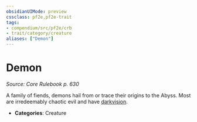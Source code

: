 ```yaml
---
obsidianUIMode: preview
cssclass: pf2e,pf2e-trait
tags:
- compendium/src/pf2e/crb
- trait/category/creature
aliases: ["Demon"]
---
```

# Demon  
*Source: Core Rulebook p. 630*  

A family of fiends, demons hail from or trace their origins to the Abyss. Most are irredeemably chaotic evil and have [darkvision](/rules/abilities/darkvision.md).

- **Categories**: Creature